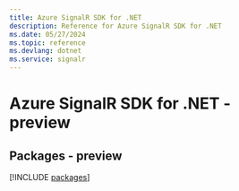 ```yaml
---
title: Azure SignalR SDK for .NET
description: Reference for Azure SignalR SDK for .NET
ms.date: 05/27/2024
ms.topic: reference
ms.devlang: dotnet
ms.service: signalr
---
```

# Azure SignalR SDK for .NET - preview
## Packages - preview
[!INCLUDE [packages](signalr-index.md)]